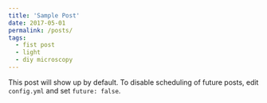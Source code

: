 ```yaml
---
title: 'Sample Post'
date: 2017-05-01
permalink: /posts/
tags:
  - fist post
  - light
  - diy microscopy
---
```


This post will show up by default. To disable scheduling of future posts, edit `config.yml` and set `future: false`. 
